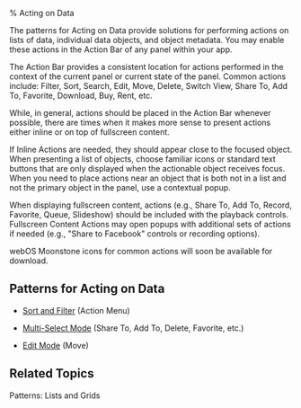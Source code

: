 ﻿% Acting on Data

The patterns for Acting on Data provide solutions for performing actions on
lists of data, individual data objects, and object metadata.  You may enable
these actions in the Action Bar of any panel within your app.

The Action Bar provides a consistent location for actions performed in the
context of the current panel or current state of the panel.  Common actions
include: Filter, Sort, Search, Edit, Move, Delete, Switch View, Share To, Add
To, Favorite, Download, Buy, Rent, etc.

While, in general, actions should be placed in the Action Bar whenever possible,
there are times when it makes more sense to present actions either inline or on
top of fullscreen content.

If Inline Actions are needed, they should appear close to the focused object.
When presenting a list of objects, choose familiar icons or standard text
buttons that are only displayed when the actionable object receives focus.  When
you need to place actions near an object that is both not in a list and not the
primary object in the panel, use a contextual popup.

When displaying fullscreen content, actions (e.g., Share To, Add To, Record,
Favorite, Queue, Slideshow) should be included with the playback controls.
Fullscreen Content Actions may open popups with additional sets of actions if
needed (e.g., "Share to Facebook" controls or recording options). 

webOS Moonstone icons for common actions will soon be available for download.

## Patterns for Acting on Data

* [Sort and Filter](acting-on-data/sort-and-filter.html) (Action Menu)

* [Multi-Select Mode](acting-on-data/multi-select-mode.html) (Share To, Add To,
    Delete, Favorite, etc.)

* [Edit Mode](acting-on-data/edit-mode.html) (Move)

## Related Topics

Patterns: Lists and Grids
